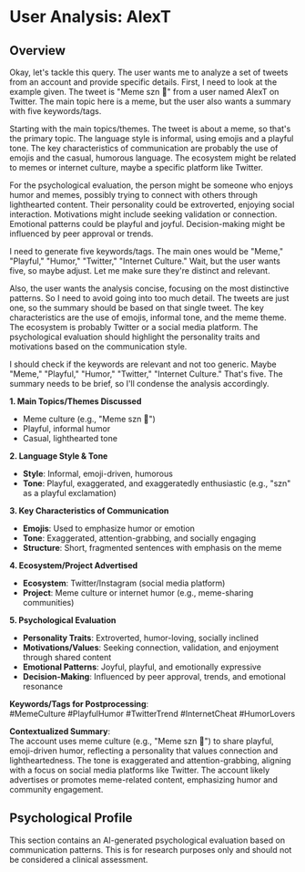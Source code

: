 # User Analysis: AlexT

## Overview

<think>
Okay, let's tackle this query. The user wants me to analyze a set of tweets from an account and provide specific details. First, I need to look at the example given. The tweet is "Meme szn 🤩" from a user named AlexT on Twitter. The main topic here is a meme, but the user also wants a summary with five keywords/tags.

Starting with the main topics/themes. The tweet is about a meme, so that's the primary topic. The language style is informal, using emojis and a playful tone. The key characteristics of communication are probably the use of emojis and the casual, humorous language. The ecosystem might be related to memes or internet culture, maybe a specific platform like Twitter.

For the psychological evaluation, the person might be someone who enjoys humor and memes, possibly trying to connect with others through lighthearted content. Their personality could be extroverted, enjoying social interaction. Motivations might include seeking validation or connection. Emotional patterns could be playful and joyful. Decision-making might be influenced by peer approval or trends.

I need to generate five keywords/tags. The main ones would be "Meme," "Playful," "Humor," "Twitter," "Internet Culture." Wait, but the user wants five, so maybe adjust. Let me make sure they're distinct and relevant.

Also, the user wants the analysis concise, focusing on the most distinctive patterns. So I need to avoid going into too much detail. The tweets are just one, so the summary should be based on that single tweet. The key characteristics are the use of emojis, informal tone, and the meme theme. The ecosystem is probably Twitter or a social media platform. The psychological evaluation should highlight the personality traits and motivations based on the communication style.

I should check if the keywords are relevant and not too generic. Maybe "Meme," "Playful," "Humor," "Twitter," "Internet Culture." That's five. The summary needs to be brief, so I'll condense the analysis accordingly.
</think>

**1. Main Topics/Themes Discussed**  
- Meme culture (e.g., "Meme szn 🤩")  
- Playful, informal humor  
- Casual, lighthearted tone  

**2. Language Style & Tone**  
- **Style**: Informal, emoji-driven, humorous  
- **Tone**: Playful, exaggerated, and exaggeratedly enthusiastic (e.g., "szn" as a playful exclamation)  

**3. Key Characteristics of Communication**  
- **Emojis**: Used to emphasize humor or emotion  
- **Tone**: Exaggerated, attention-grabbing, and socially engaging  
- **Structure**: Short, fragmented sentences with emphasis on the meme  

**4. Ecosystem/Project Advertised**  
- **Ecosystem**: Twitter/Instagram (social media platform)  
- **Project**: Meme culture or internet humor (e.g., meme-sharing communities)  

**5. Psychological Evaluation**  
- **Personality Traits**: Extroverted, humor-loving, socially inclined  
- **Motivations/Values**: Seeking connection, validation, and enjoyment through shared content  
- **Emotional Patterns**: Joyful, playful, and emotionally expressive  
- **Decision-Making**: Influenced by peer approval, trends, and emotional resonance  

**Keywords/Tags for Postprocessing**:  
#MemeCulture #PlayfulHumor #TwitterTrend #InternetCheat #HumorLovers  

**Contextualized Summary**:  
The account uses meme culture (e.g., "Meme szn 🤩") to share playful, emoji-driven humor, reflecting a personality that values connection and lightheartedness. The tone is exaggerated and attention-grabbing, aligning with a focus on social media platforms like Twitter. The account likely advertises or promotes meme-related content, emphasizing humor and community engagement.

## Psychological Profile

This section contains an AI-generated psychological evaluation based on communication patterns. This is for research purposes only and should not be considered a clinical assessment.